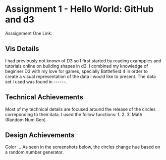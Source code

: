 Assignment 1 - Hello World: GitHub and d3  
===

Asssignment One Link:

Vis Details
---

I had previously not known of D3 so I first started by reading exampples and tutorials online on building shapes in d3. I combined my knowledge of beginner D3 with my love for  games, specially Battlefield 4 in order to create a visual representation of the data I would like to present. The data set I used was found in ------. 

Technical Achievements 
---
Most of my technical details are focused around the release of the circles correponding to their data. I used the follow functions: 
1. 
2. 
3. Math (Random Num Gen)

Design Achievements 
---
Color ... As seen in the screenshots below, the circles change hue based on a random number generator. 

